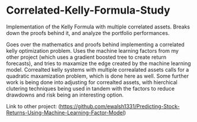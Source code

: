 # Correlated-Kelly-Formula-Study
Implementation of the Kelly Formula with multiple correlated assets. Breaks down the proofs behind it, and analyze the portfolio performances. 

Goes over the mathematics and proofs behind implementing a correlated kelly optimization problem. 
Uses the machine learning factors from my other project (which uses a gradient boosted tree to create return forecasts), and 
tries to maxamize the edge created by the machine learning model. Correalted kelly systems with multiple correalated assets 
calls for a quadratic maxamization problem, which is done here as well. 
Some further work is being done into adjusting
for correalted assets, with hierchical clutering techniques being used in tandem with the factors to reduce drawdowns and
risk being an interesting option. 

Link to other project:
(https://github.com/ewalsh1331/Predicting-Stock-Returns-Using-Machine-Learning-Factor-Model)
